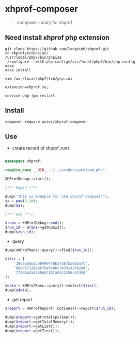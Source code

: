 # xhprof-composer
> composer library for xhprof

## Need install xhprof php extension

```shell
git clone https://github.com/longxinH/xhprof.git
cd xhprof/extension/
/usr/local/php7/bin/phpize
./configure --with-php-config=/usr/local/php7/bin/php-config
make
make install

vim /usr/local/php7/lib/php.ini
```

```shell
extension=xhprof.so;
```

```shell
service php-fpm restart
```

## Install

```shell
composer require axios/xhprof-composer
```

## Use

* create record of xhprof_runs 
```php

namespace xhprof;

require_once __DIR__.'/../vendor/autoload.php';

XHProfDebug::start();

/*** begin ***/

dump('this is example for use xhprof-composer');
$a = pow(2,10);
dump($a);

/*** end ***/

$runs = XHProfDebug::end();
$run_id = $runs->getRunId();
dump($run_id);

```

* query 
```php
dump(XHProfRuns::query()->find($run_id));

$list = [
    '38cece5b1ce049e446b5f58fba0aba7c',
    '86cd5712d2a679efe80c743d1d2342e8',
    '773a5a2a3a50ebf16fa0dc5256cafd46'
];

$data = XHProfRuns::query()->select($list);
dump($data);

```

* get report

```php
$report = XHProfReport::options()->report($run_id);

dump($report->getTotalCpuTime());
dump($report->getTotalMemory());
dump($report->getList());
dump($report->getTree());
```